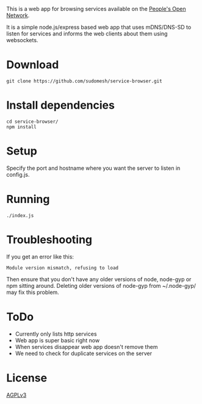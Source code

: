 
This is a web app for browsing services available on the [People's Open Network](https://peoplesopen.net/).

It is a simple node.js/express based web app that uses mDNS/DNS-SD to listen for services and informs the web clients about them using websockets.

# Download #

```
git clone https://github.com/sudomesh/service-browser.git
```

# Install dependencies #

```
cd service-browser/
npm install
```

# Setup #

Specify the port and hostname where you want the server to listen in config.js.

# Running #

```
./index.js
```

# Troubleshooting #

If you get an error like this:

```
Module version mismatch, refusing to load
```

Then ensure that you don't have any older versions of node, node-gyp or npm sitting around. Deleting older versions of node-gyp from ~/.node-gyp/ may fix this problem.

# ToDo #

* Currently only lists http services
* Web app is super basic right now
* When services disappear web app doesn't remove them
* We need to check for duplicate services on the server

# License #

[AGPLv3](http://www.gnu.org/licenses/agpl-3.0.html)